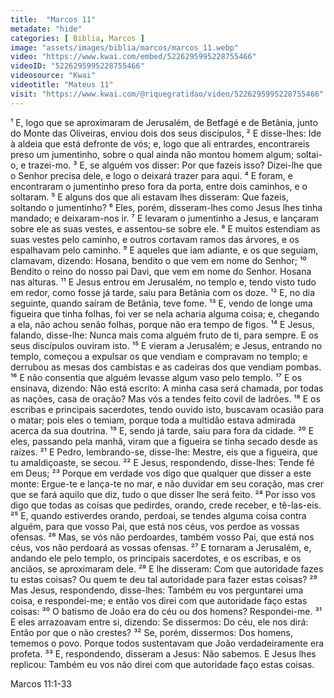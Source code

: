 ```yaml
---
title:  "Marcos 11"
metadate: "hide"
categories: [ Biblia, Marcos ]
image: "assets/images/biblia/marcos/marcos_11.webp"
video: "https://www.kwai.com/embed/5226295995228755466"
videoID: "5226295995228755466"
videosource: "Kwai"
videotitle: "Mateus 11"
visit: "https://www.kwai.com/@riquegratidao/video/5226295995228755466"
---
```

¹ E, logo que se aproximaram de Jerusalém, de Betfagé e de Betânia, junto do Monte das Oliveiras, enviou dois dos seus discípulos,
² E disse-lhes: Ide à aldeia que está defronte de vós; e, logo que ali entrardes, encontrareis preso um jumentinho, sobre o qual ainda não montou homem algum; soltai-o, e trazei-mo.
³ E, se alguém vos disser: Por que fazeis isso? Dizei-lhe que o Senhor precisa dele, e logo o deixará trazer para aqui.
⁴ E foram, e encontraram o jumentinho preso fora da porta, entre dois caminhos, e o soltaram.
⁵ E alguns dos que ali estavam lhes disseram: Que fazeis, soltando o jumentinho?
⁶ Eles, porém, disseram-lhes como Jesus lhes tinha mandado; e deixaram-nos ir.
⁷ E levaram o jumentinho a Jesus, e lançaram sobre ele as suas vestes, e assentou-se sobre ele.
⁸ E muitos estendiam as suas vestes pelo caminho, e outros cortavam ramos das árvores, e os espalhavam pelo caminho.
⁹ E aqueles que iam adiante, e os que seguiam, clamavam, dizendo: Hosana, bendito o que vem em nome do Senhor;
¹⁰ Bendito o reino do nosso pai Davi, que vem em nome do Senhor. Hosana nas alturas.
¹¹ E Jesus entrou em Jerusalém, no templo e, tendo visto tudo em redor, como fosse já tarde, saiu para Betânia com os doze.
¹² E, no dia seguinte, quando saíram de Betânia, teve fome.
¹³ E, vendo de longe uma figueira que tinha folhas, foi ver se nela acharia alguma coisa; e, chegando a ela, não achou senão folhas, porque não era tempo de figos.
¹⁴ E Jesus, falando, disse-lhe: Nunca mais coma alguém fruto de ti, para sempre. E os seus discípulos ouviram isto.
¹⁵ E vieram a Jerusalém; e Jesus, entrando no templo, começou a expulsar os que vendiam e compravam no templo; e derrubou as mesas dos cambistas e as cadeiras dos que vendiam pombas.
¹⁶ E não consentia que alguém levasse algum vaso pelo templo.
¹⁷ E os ensinava, dizendo: Não está escrito: A minha casa será chamada, por todas as nações, casa de oração? Mas vós a tendes feito covil de ladrões.
¹⁸ E os escribas e principais sacerdotes, tendo ouvido isto, buscavam ocasião para o matar; pois eles o temiam, porque toda a multidão estava admirada acerca da sua doutrina.
¹⁹ E, sendo já tarde, saiu para fora da cidade.
²⁰ E eles, passando pela manhã, viram que a figueira se tinha secado desde as raízes.
²¹ E Pedro, lembrando-se, disse-lhe: Mestre, eis que a figueira, que tu amaldiçoaste, se secou.
²² E Jesus, respondendo, disse-lhes: Tende fé em Deus;
²³ Porque em verdade vos digo que qualquer que disser a este monte: Ergue-te e lança-te no mar, e não duvidar em seu coração, mas crer que se fará aquilo que diz, tudo o que disser lhe será feito.
²⁴ Por isso vos digo que todas as coisas que pedirdes, orando, crede receber, e tê-las-eis.
²⁵ E, quando estiverdes orando, perdoai, se tendes alguma coisa contra alguém, para que vosso Pai, que está nos céus, vos perdoe as vossas ofensas.
²⁶ Mas, se vós não perdoardes, também vosso Pai, que está nos céus, vos não perdoará as vossas ofensas.
²⁷ E tornaram a Jerusalém, e, andando ele pelo templo, os principais sacerdotes, e os escribas, e os anciãos, se aproximaram dele.
²⁸ E lhe disseram: Com que autoridade fazes tu estas coisas? Ou quem te deu tal autoridade para fazer estas coisas?
²⁹ Mas Jesus, respondendo, disse-lhes: Também eu vos perguntarei uma coisa, e respondei-me; e então vos direi com que autoridade faço estas coisas:
³⁰ O batismo de João era do céu ou dos homens? Respondei-me.
³¹ E eles arrazoavam entre si, dizendo: Se dissermos: Do céu, ele nos dirá: Então por que o não crestes?
³² Se, porém, dissermos: Dos homens, tememos o povo. Porque todos sustentavam que João verdadeiramente era profeta.
³³ E, respondendo, disseram a Jesus: Não sabemos. E Jesus lhes replicou: Também eu vos não direi com que autoridade faço estas coisas. 

Marcos 11:1-33